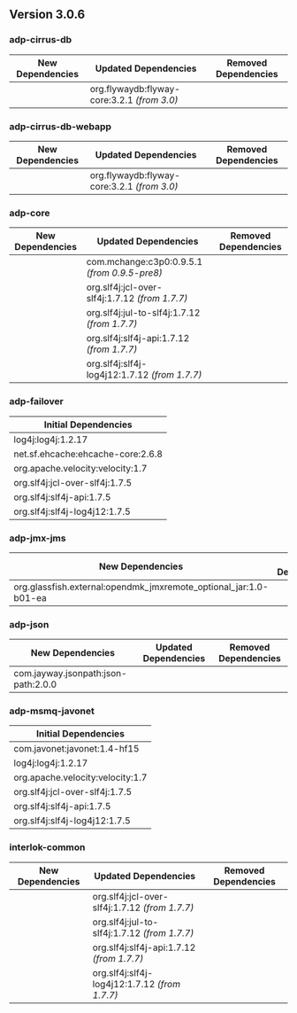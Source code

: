 ## Version 3.0.6 ##

### adp-cirrus-db ###
| New Dependencies | Updated Dependencies | Removed Dependencies |
| -------- | -------- | -------- |
|  | org.flywaydb:flyway-core:3.2.1 *(from 3.0)* |  |

### adp-cirrus-db-webapp ###
| New Dependencies | Updated Dependencies | Removed Dependencies |
| -------- | -------- | -------- |
|  | org.flywaydb:flyway-core:3.2.1 *(from 3.0)* |  |

### adp-core ###
| New Dependencies | Updated Dependencies | Removed Dependencies |
| -------- | -------- | -------- |
|  | com.mchange:c3p0:0.9.5.1 *(from 0.9.5-pre8)* |  |
|  | org.slf4j:jcl-over-slf4j:1.7.12 *(from 1.7.7)* |  |
|  | org.slf4j:jul-to-slf4j:1.7.12 *(from 1.7.7)* |  |
|  | org.slf4j:slf4j-api:1.7.12 *(from 1.7.7)* |  |
|  | org.slf4j:slf4j-log4j12:1.7.12 *(from 1.7.7)* |  |

### adp-failover ###
| Initial Dependencies |
| -------- |
| log4j:log4j:1.2.17 |
| net.sf.ehcache:ehcache-core:2.6.8 |
| org.apache.velocity:velocity:1.7 |
| org.slf4j:jcl-over-slf4j:1.7.5 |
| org.slf4j:slf4j-api:1.7.5 |
| org.slf4j:slf4j-log4j12:1.7.5 |

### adp-jmx-jms ###
| New Dependencies | Updated Dependencies | Removed Dependencies |
| -------- | -------- | -------- |
| org.glassfish.external:opendmk_jmxremote_optional_jar:1.0-b01-ea |  | ~~javax.management:jmxremote:1.0.1_04-b58~~ |

### adp-json ###
| New Dependencies | Updated Dependencies | Removed Dependencies |
| -------- | -------- | -------- |
| com.jayway.jsonpath:json-path:2.0.0 |  |  |

### adp-msmq-javonet ###
| Initial Dependencies |
| -------- |
| com.javonet:javonet:1.4-hf15 |
| log4j:log4j:1.2.17 |
| org.apache.velocity:velocity:1.7 |
| org.slf4j:jcl-over-slf4j:1.7.5 |
| org.slf4j:slf4j-api:1.7.5 |
| org.slf4j:slf4j-log4j12:1.7.5 |

### interlok-common ###
| New Dependencies | Updated Dependencies | Removed Dependencies |
| -------- | -------- | -------- |
|  | org.slf4j:jcl-over-slf4j:1.7.12 *(from 1.7.7)* |  |
|  | org.slf4j:jul-to-slf4j:1.7.12 *(from 1.7.7)* |  |
|  | org.slf4j:slf4j-api:1.7.12 *(from 1.7.7)* |  |
|  | org.slf4j:slf4j-log4j12:1.7.12 *(from 1.7.7)* |  |
